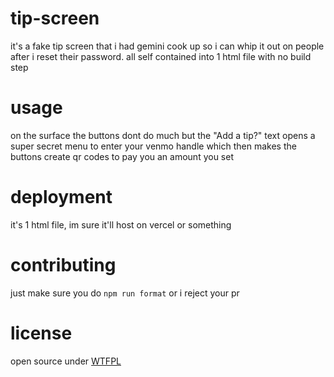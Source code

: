 # tip-screen

it's a fake tip screen that i had gemini cook up so i can whip it out on people after i reset their password. all self contained into 1 html file with no build step

# usage

on the surface the buttons dont do much but the "Add a tip?" text opens a super secret menu to enter your venmo handle which then makes the buttons create qr codes to pay you an amount you set

# deployment

it's 1 html file, im sure it'll host on vercel or something

# contributing

just make sure you do `npm run format` or i reject your pr

# license

open source under [WTFPL](https://www.wtfpl.net/)
